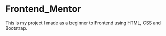 # Frontend_Mentor
This is my project I made as a beginner to Frontend using HTML, CSS and Bootstrap.
